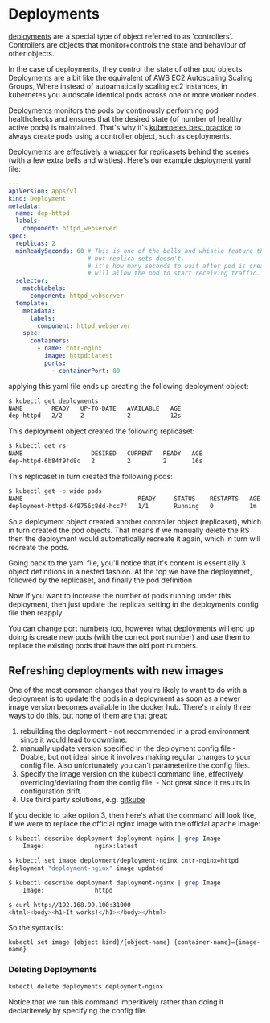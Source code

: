 # Deployments

[deployments](https://kubernetes.io/docs/concepts/workloads/controllers/deployment/) are a special type of object referred to as 'controllers'. Controllers are objects that monitor+controls the state and behaviour of other objects.

In the case of deployments, they control the state of other pod objects. Deployments are a bit like the equivalent of AWS EC2 Autoscaling Scaling Groups, Where instead of autoamatically scaling ec2 instances, in kubernetes you autoscale identical pods across one or more worker nodes. 

Deployments monitors the pods by continously performing pod healthchecks and ensures that the desired state (of number of healthy active pods) is maintained. That's why it's [kubernetes best practice](https://kubernetes.io/docs/concepts/configuration/overview/#naked-pods-vs-replicasets-deployments-and-jobs) to always create pods using a controller object, such as deployments.

Deployments are effectively a wrapper for replicasets behind the scenes (with a few extra bells and wistles). Here's our example deployment yaml file:

```yaml
---
apiVersion: apps/v1
kind: Deployment
metadata:
  name: dep-httpd
  labels:
    component: httpd_webserver
spec:
  replicas: 2 
  minReadySeconds: 60 # This is one of the bells and whistle feature that deployment objects provides,
                      # but replica sets doesn't. 
                      # it's how many seconds to wait after pod is created, before deployment 
                      # will allow the pod to start receiving traffic. 
  selector:
    matchLabels:
      component: httpd_webserver
  template:
    metadata:
      labels:
        component: httpd_webserver
    spec: 
      containers:
        - name: cntr-nginx
          image: httpd:latest
          ports:
            - containerPort: 80
```

applying this yaml file ends up creating the following deployment object:

```bash
$ kubectl get deployments
NAME        READY   UP-TO-DATE   AVAILABLE   AGE
dep-httpd   2/2     2            2           12s
```

 This deployment object created the following replicaset:

```bash
$ kubectl get rs
NAME                   DESIRED   CURRENT   READY   AGE
dep-httpd-6b84f9fd8c   2         2         2       16s
```

This replicaset in turn created the following pods:

```bash
$ kubectl get -o wide pods
NAME                                READY     STATUS    RESTARTS   AGE       IP           NODE
deployment-httpd-648756c8dd-hcc7f   1/1       Running   0          1m        172.17.0.5   minikube
```

So a deployment object created another controller object (replicaset), which in turn created the pod objects. That means if we manually delete the RS then the deployment would automatically recreate it again, which in turn will recreate the pods. 

Going back to the yaml file, you'll notice that it's content is essentially 3 object definitions in a nested fashion. At the top we have the deploymnet, followed by the replicaset, and finally the pod definition





Now if you want to increase the number of pods running under this deployment, then just update the replicas setting in the deployments config file then reapply. 

You can change port numbers too, however what deployments will end up doing is create new pods (with the correct port number) and use them to replace the existing pods that have the old port numbers.


## Refreshing deployments with new images

One of the most common changes that you're likely to want to do with a deployment is to update the pods in a deployment as soon as a newer image version becomes available in the docker hub. There's mainly three ways to do this, but none of them are that great:

1. rebuilding the deployment - not recommended in a prod environment since it would lead to downtime.
2. manually update version specified in the deployment config file - Doable, but not ideal since it involves making regular changes to your config file. Also unfortunately you can't parameterize the config files.
3. Specify the image version on the kubectl command line, effectively overriding/deviating from the config file. - Not great since it results in configuration drift.
4. Use third party solutions, e.g. [gitkube](https://github.com/hasura/gitkube)

If you decide to take option 3, then here's what the command will look like, if we were to replace the official nginx image with the official apache image:

```bash
$ kubectl describe deployment deployment-nginx | grep Image
    Image:              nginx:latest

$ kubectl set image deployment/deployment-nginx cntr-nginx=httpd
deployment "deployment-nginx" image updated

$ kubectl describe deployment deployment-nginx | grep Image
    Image:              httpd

$ curl http://192.168.99.100:31000
<html><body><h1>It works!</h1></body></html>
```

So the syntax is:

```text
kubectl set image {object kind}/{object-name} {container-name}={image-name}
```

### Deleting Deployments

```bash
kubectl delete deployments deployment-nginx
```
Notice that we run this command imperitively rather than doing it declaritevely by specifying the config file. 


